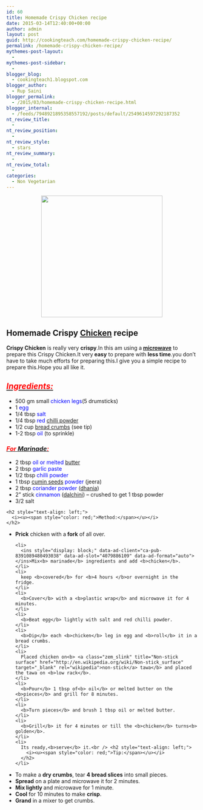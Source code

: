 ```yaml
---
id: 60
title: Homemade Crispy Chicken recipe
date: 2015-03-14T12:40:00+00:00
author: admin
layout: post
guid: http://cookingteach.com/homemade-crispy-chicken-recipe/
permalink: /homemade-crispy-chicken-recipe/
mythemes-post-layout:
  - 
mythemes-post-sidebar:
  - 
blogger_blog:
  - cookingteach1.blogspot.com
blogger_author:
  - Rup Saini
blogger_permalink:
  - /2015/03/homemade-crispy-chicken-recipe.html
blogger_internal:
  - /feeds/7948921895358557192/posts/default/2549614597292187352
nt_review_title:
  - 
nt_review_position:
  - 
nt_review_style:
  - stars
nt_review_summary:
  - 
nt_review_total:
  - 
categories:
  - Non Vegetarian
---
```

<div dir="ltr" style="text-align: left;">
  <div style="clear: both; text-align: center;">
  </div>
  
  <div style="clear: both; text-align: center;">
    <a style="margin-left: 1em; margin-right: 1em;" href="http://4.bp.blogspot.com/-31KiDtj4SDc/VQQc2L7jejI/AAAAAAAAAI0/rttIY_vTHEM/s1600/1.jpg"><img src="http://4.bp.blogspot.com/-31KiDtj4SDc/VQQc2L7jejI/AAAAAAAAAI0/rttIY_vTHEM/s1600/1.jpg" alt="" width="320" height="320" border="0" /></a>
  </div>
  
  <h2 style="text-align: left;">
    Homemade Crispy <a class="zem_slink" title="Grill Bbq Chicken" href="http://www.williams-sonoma.com/recipe/tip/grill-perfect-bbq-chicken.html" target="_blank" rel="williamssonoma">Chicken</a> recipe
  </h2>
  
  <div style="text-align: left;">
    <b>Crispy Chicken</b> is really very <b>crispy</b>.In this am using a<b> <a class="zem_slink" title="Microwave" href="http://en.wikipedia.org/wiki/Microwave" target="_blank" rel="wikipedia">microwave</a></b> to prepare this Crispy Chicken.It very<b> easy</b> to prepare with <b>less time</b>.you don&#8217;t have to take much efforts for preparing this.I give you a simple recipe to prepare this.Hope you all like it.
  </div>
  
  <h2 style="text-align: left;">
    <i><u><span style="color: red;">Ingredients:</span></u></i>
  </h2>
  
  <ul style="text-align: left;">
    <li>
      500 gm small <span style="color: blue;">chicken legs</span>(5 drumsticks)
    </li>
    <li>
      1 <span style="color: blue;">egg</span>
    </li>
    <li>
      1/4 tbsp<span style="color: blue;"> salt</span>
    </li>
    <li>
      1/4 tbsp <span style="color: blue;">red <a class="zem_slink" title="Chili powder" href="http://en.wikipedia.org/wiki/Chili_powder" target="_blank" rel="wikipedia">chilli powder</a></span>
    </li>
    <li>
      1/2 cup <span style="color: blue;"><a class="zem_slink" title="Bread crumbs" href="http://en.wikipedia.org/wiki/Bread_crumbs" target="_blank" rel="wikipedia">bread crumbs</a></span> (see tip)
    </li>
    <li>
      1-2 tbsp <span style="color: blue;">oil</span> (to sprinkle)
    </li>
  </ul>
  
  <h3 style="text-align: left;">
    <i><u><span style="color: red;">For <a class="zem_slink" title="Marination" href="http://en.wikipedia.org/wiki/Marination" target="_blank" rel="wikipedia">Marinade</a>:</span></u></i>
  </h3>
  
  <div>
    <ul style="text-align: left;">
      <li>
        2 tbsp <span style="color: blue;">oil or melted <a class="zem_slink" title="Butter" href="http://en.wikipedia.org/wiki/Butter" target="_blank" rel="wikipedia">butter</a></span>
      </li>
      <li>
        2 tbsp <span style="color: blue;">garlic paste</span>
      </li>
      <li>
        1/2 tbsp <span style="color: blue;">chilli powder</span>
      </li>
      <li>
        1 tbsp <span style="color: blue;"><a class="zem_slink" title="Cumin" href="http://en.wikipedia.org/wiki/Cumin" target="_blank" rel="wikipedia">cumin seeds</a> powder</span> (jeera)
      </li>
      <li>
        2 tbsp <span style="color: blue;">coriander powder </span>(<a class="zem_slink" title="Coriander" href="http://en.wikipedia.org/wiki/Coriander" target="_blank" rel="wikipedia">dhania</a>)
      </li>
      <li>
        2&#8221; stick <span style="color: blue;">cinnamon</span> (<a class="zem_slink" title="Cinnamon" href="http://en.wikipedia.org/wiki/Cinnamon" target="_blank" rel="wikipedia">dalchini</a>) &#8211; crushed to get 1 tbsp powder
      </li>
      <li>
        3/2 salt
      </li>
    </ul>
    
    <h2 style="text-align: left;">
      <i><u><span style="color: red;">Method:</span></u></i>
    </h2>
  </div>
  
  <ul>
    <li>
      <b>Prick</b> chicken with a<b> fork</b> of all over. <ul style="text-align: left;">
        <ul style="text-align: left;">
          <!-- post -->
        </ul>
      </ul>
    </li>
    
    <li>
      <ins style="display: block;" data-ad-client="ca-pub-8391089480493038" data-ad-slot="4079886109" data-ad-format="auto"></ins>Mix<b> marinade</b> ingredients and add <b>chicken</b>.
    </li>
    <li>
      keep <b>covered</b> for <b>4 hours </b>or overnight in the fridge.
    </li>
    <li>
      <b>Cover</b> with a <b>plastic wrap</b> and microwave it for 4 minutes.
    </li>
    <li>
      <b>Beat egg</b> lightly with salt and red chilli powder.
    </li>
    <li>
      <b>Dip</b> each <b>chicken</b> leg in egg and <b>roll</b> it in a bread crumbs.
    </li>
    <li>
      Placed chicken on<b> <a class="zem_slink" title="Non-stick surface" href="http://en.wikipedia.org/wiki/Non-stick_surface" target="_blank" rel="wikipedia">non-stick</a> tawa</b> and placed the tawa on <b>low rack</b>.
    </li>
    <li>
      <b>Pour</b> 1 tbsp of<b> oil</b> or melted butter on the <b>pieces</b> and grill for 8 minutes.
    </li>
    <li>
      <b>Turn pieces</b> and brush 1 tbsp oil or melted butter.
    </li>
    <li>
      <b>Grill</b> it for 4 minutes or till the <b>chicken</b> turns<b> golden</b>.
    </li>
    <li>
      Its ready,<b>serve</b> it.<br /> <h2 style="text-align: left;">
        <i><u><span style="color: red;">Tip:</span></u></i>
      </h2>
    </li>
  </ul>
  
  <ul>
    <li>
      To make a <b>dry crumbs</b>, tear <b>4 bread slices</b> into small pieces.
    </li>
    <li>
      <b>Spread</b> on a plate and microwave it for 2 minutes.
    </li>
    <li>
      <b>Mix lightly </b>and microwave for 1 minute.
    </li>
    <li>
      <b>Cool</b> for 10 minutes to make <b>crisp</b>.
    </li>
    <li>
      <b>Grand</b> in a mixer to get crumbs.
    </li>
  </ul>
</div>